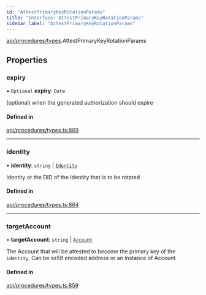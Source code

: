```yaml
---
id: "AttestPrimaryKeyRotationParams"
title: "Interface: AttestPrimaryKeyRotationParams"
sidebar_label: "AttestPrimaryKeyRotationParams"
---
```


[api/procedures/types](../../../../../modules/API/Procedures/Types/Types.md).AttestPrimaryKeyRotationParams

## Properties

### expiry

• `Optional` **expiry**: `Date`

(optional) when the generated authorization should expire

#### Defined in

[api/procedures/types.ts:869](https://github.com/PolymeshAssociation/polymesh-sdk/blob/5b946f904/src/api/procedures/types.ts#L869)

___

### identity

• **identity**: `string` \| [`Identity`](../../../../../classes/API/Entities/Identity/Identity.md)

Identity or the DID of the Identity that is to be rotated

#### Defined in

[api/procedures/types.ts:864](https://github.com/PolymeshAssociation/polymesh-sdk/blob/5b946f904/src/api/procedures/types.ts#L864)

___

### targetAccount

• **targetAccount**: `string` \| [`Account`](../../../../../classes/API/Entities/Account/Account.md)

The Account that will be attested to become the primary key of the `identity`. Can be ss58 encoded address or an instance of Account

#### Defined in

[api/procedures/types.ts:859](https://github.com/PolymeshAssociation/polymesh-sdk/blob/5b946f904/src/api/procedures/types.ts#L859)
